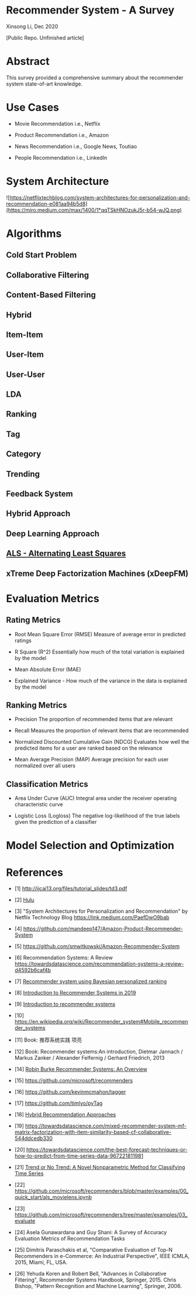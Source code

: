 # Recommender System - A Survey

Xinsong Li, Dec 2020

[Public Repo. Unfinished article]

# Abstract

This survey provided a comprehensive summary about the recommender system state-of-art knowledge.

# Use Cases

- Movie Recommendation
i.e., Netflix

- Product Recommendation
i.e., Amazon

- News Recommendation
i.e., Google News, Toutiao

- People Recommendation
i.e., LinkedIn

# System Architecture

![https://netflixtechblog.com/system-architectures-for-personalization-and-recommendation-e081aa94b5d8](https://miro.medium.com/max/1400/1*qqTSkHNOzukJ5r-b54-wJQ.png)

# Algorithms

## Cold Start Problem

## Collaborative Filtering

## Content-Based Filtering	

## Hybrid

## Item-Item

## User-Item

## User-User

## LDA

## Ranking

## Tag 

## Category

## Trending

## Feedback System

## Hybrid Approach 

## Deep Learning Approach

## [ALS - Alternating Least Squares](https://github.com/microsoft/recommenders/blob/master/examples/00_quick_start/als_movielens.ipynb)

## xTreme Deep Factorization Machines (xDeepFM)

# Evaluation Metrics

## Rating Metrics

- Root Mean Square Error (RMSE)
Measure of average error in predicted ratings

- R Square (R^2)
Essentially how much of the total variation is explained by the model

- Mean Absolute Error (MAE)


- Explained Variance - 
How much of the variance in the data is explained by the model

## Ranking Metrics

- Precision
The proportion of recommended items that are relevant

- Recall
Measures the proportion of relevant items that are recommended

- Normalized  Discounted Cumulative Gain (NDCG)
Evaluates how well the predicted items for a user are ranked based on the relevance

- Mean Average Precision (MAP)
Average precision for each user normalized over all users

## Classification Metrics

- Area Under Curve (AUC) 
Integral area under the receiver operating characteristic curve


- Logistic Loss (Logloss)
The negative log-likelihood of the true labels given the prediction of a classifier


# Model Selection and Optimization





# References

- [1] http://ijcai13.org/files/tutorial_slides/td3.pdf

- [2] [Hulu](https://web.archive.org/web/20170406065247/http://tech.hulu.com/blog/2011/09/19/recommendation-system.html)

- [3] "System Architectures for Personalization and Recommendation" by Netflix Technology Blog https://link.medium.com/PaefDwO9bab

- [4] https://github.com/mandeep147/Amazon-Product-Recommender-System

- [5] https://github.com/smwitkowski/Amazon-Recommender-System

- [6] Recommendation Systems: A Review https://towardsdatascience.com/recommendation-systems-a-review-d4592b6caf4b

- [7] [Recommender system using Bayesian personalized ranking](https://towardsdatascience.com/recommender-system-using-bayesian-personalized-ranking-d30e98bba0b9)

- [8] [Introduction to Recommender Systems in 2019](https://tryolabs.com/blog/introduction-to-recommender-systems/)

- [9] [Introduction to recommender systems](https://towardsdatascience.com/introduction-to-recommender-systems-6c66cf15ada)

- [10] https://en.wikipedia.org/wiki/Recommender_system#Mobile_recommender_systems

- [11] Book: 推荐系统实践 项亮

- [12] Book: Recommender systems:An introduction, Dietmar Jannach / Markus Zanker / Alexander Felfernig / Gerhard Friedrich, 2013

- [14] [Robin Burke Recommender Systems: An Overview](https://www.researchgate.net/publication/220604600_Recommender_Systems_An_Overview)

- [15] https://github.com/microsoft/recommenders

- [16] https://github.com/kevinmcmahon/tagger

- [17] https://github.com/timlyo/pyTag

- [18] [Hybrid Recommendation Approaches](https://www.math.uci.edu/icamp/courses/math77b/lecture_12w/pdfs/Chapter%2005%20-%20Hybrid%20recommendation%20approaches.pdf)

- [19] https://towardsdatascience.com/mixed-recommender-system-mf-matrix-factorization-with-item-similarity-based-cf-collaborative-544ddcedb330

- [20] https://towardsdatascience.com/the-best-forecast-techniques-or-how-to-predict-from-time-series-data-967221811981

- [21] [Trend or No Trend: A Novel Nonparametric Method for Classifying Time Series](https://dspace.mit.edu/handle/1721.1/85399)

- [22] https://github.com/microsoft/recommenders/blob/master/examples/00_quick_start/als_movielens.ipynb

- [23] https://github.com/microsoft/recommenders/tree/master/examples/03_evaluate

- [24] Asela Gunawardana and Guy Shani: A Survey of Accuracy Evaluation Metrics of Recommendation Tasks

- [25] Dimitris Paraschakis et al, "Comparative Evaluation of Top-N Recommenders in e-Commerce: An Industrial Perspective", IEEE ICMLA, 2015, Miami, FL, USA.

- [26] Yehuda Koren and Robert Bell, "Advances in Collaborative Filtering", Recommender Systems Handbook, Springer, 2015.
Chris Bishop, "Pattern Recognition and Machine Learning", Springer, 2006.
